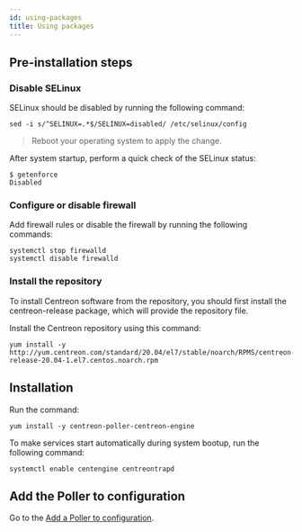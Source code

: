 ```yaml
---
id: using-packages
title: Using packages 
---
```


## Pre-installation steps

### Disable SELinux

SELinux should be disabled by running the following command:

```shell
sed -i s/^SELINUX=.*$/SELINUX=disabled/ /etc/selinux/config
```

> Reboot your operating system to apply the change.

After system startup, perform a quick check of the SELinux status:

```shell
$ getenforce
Disabled
```

### Configure or disable firewall

Add firewall rules or disable the firewall by running the following commands:

```shell
systemctl stop firewalld
systemctl disable firewalld
```

### Install the repository

To install Centreon software from the repository, you should first install the
centreon-release package, which will provide the repository file.

Install the Centreon repository using this command:

```shell
yum install -y http://yum.centreon.com/standard/20.04/el7/stable/noarch/RPMS/centreon-release-20.04-1.el7.centos.noarch.rpm
```

## Installation

Run the command:

```shell
yum install -y centreon-poller-centreon-engine
```

To make services start automatically during system bootup, run the following
command:

``` shell
systemctl enable centengine centreontrapd
```

## Add the Poller to configuration

Go to the [Add a Poller to configuration](../../monitoring/monitoring-servers/add-a-poller-to-configuration.html).
